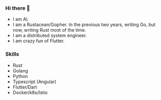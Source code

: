 ### Hi there 👋

<!--
**al8n/al8n** is a ✨ _special_ ✨ repository because its `README.md` (this file) appears on your GitHub profile.

Here are some ideas to get you started:

- 🔭 I’m currently working on ...
- 🌱 I’m currently learning ...
- 👯 I’m looking to collaborate on ...
- 🤔 I’m looking for help with ...
- 💬 Ask me about ...
- 📫 How to reach me: ...
- 😄 Pronouns: ...
- ⚡ Fun fact: ...
-->
- I am Al.
- I am a Rustacean/Gopher. In the previous two years, writing Go, but now, writing Rust most of the time. 
- I am a distributed system engineer.
- I am crazy fun of Flutter.

### Skills
- Rust
- Golang
- Python
- Typescript (Angular)
- Flutter/Dart
- Docker/k8s/Istio
